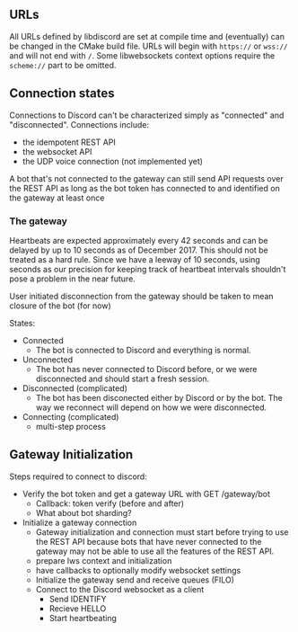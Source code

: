## URLs
All URLs defined by libdiscord are set at compile time and (eventually) can be changed in the CMake build file.
URLs will begin with ``https://`` or ``wss://`` and will not end with ``/``. Some libwebsockets context options require 
the `scheme://` part to be omitted.

## Connection states
Connections to Discord can't be characterized simply as "connected" and "disconnected". Connections include:
* the idempotent REST API
* the websocket API
* the UDP voice connection (not implemented yet)

A bot that's not connected to the gateway can still send API requests over the REST API as long as the bot
token has connected to and identified on the gateway at least once

### The gateway
Heartbeats are expected approximately every 42 seconds and can be delayed by up to 10 seconds
as of December 2017. This should not be treated as a hard rule. Since we have a leeway of 10 seconds,
using seconds as our precision for keeping track of heartbeat intervals shouldn't pose a problem in the near future.

User initiated disconnection from the gateway should be taken to mean closure of the bot (for now)

States:
* Connected
  * The bot is connected to Discord and everything is normal.
* Unconnected
  * The bot has never connected to Discord before, or we were disconnected and should start a fresh session.
* Disconnected (complicated)
  * The bot has been disconected either by Discord or by the bot. The way we reconnect will depend on how we were disconnected.
* Connecting (complicated)
  * multi-step process


## Gateway Initialization
Steps required to connect to discord:
* Verify the bot token and get a gateway URL with GET /gateway/bot
    * Callback: token verify (before and after)
    * What about bot sharding?
* Initialize a gateway connection
    * Gateway initialization and connection must start before trying to use the REST API because bots that have never 
    connected to the gateway may not be able to use all the features of the REST API.
    * prepare lws context and initialization
    * have callbacks to optionally modify websocket settings
    * Initialize the gateway send and receive queues (FILO)
    * Connect to the Discord websocket as a client
        * Send IDENTIFY
        * Recieve HELLO
        * Start heartbeating
    
